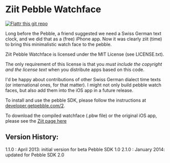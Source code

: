 Ziit Pebble Watchface
=====================

[![Flattr this git repo](http://api.flattr.com/button/flattr-badge-large.png)](https://flattr.com/submit/auto?user_id=luz&url=https://github.com/plan44/ziit_pebble&title=Ziit&language=&tags=github&category=software)

Long before the Pebble, a friend suggested we need a Swiss German text clock, and we did that as a (free) iPhone app. Now it was clearly ziit (time) to bring this minimalistic watch face to the pebble.

Ziit Pebble Watchface is licensed under the MIT License (see LICENSE.txt).

The only requirement of this license is that you *must include the copyright
and the license text* when you distribute apps based on this code.

I'd be happy about contributions of other Swiss German dialect time texts (or international ones, for that matter). I might not only build pebble watch faces, but also add them into the iOS app in a future release.

To install and use the pebble SDK, please follow the instructions at [developer.getpebble.com/2](https://developer.getpebble.com/2/).

To download the compiled watchface (.pbw file) or the original iOS app, please see the [Ziit page here](http://www.mixwerk.ch/ziit_app.php)

Version History:
----------------
1.1.0 : April 2013: initial version for beta Pebble SDK 1.0
2.1.0 : January 2014: updated for Pebble SDK 2.0
